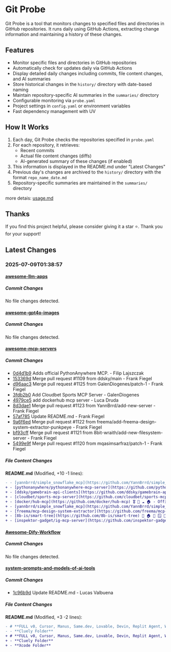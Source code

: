 # Git Probe

Git Probe is a tool that monitors changes to specified files and directories in GitHub repositories. It runs daily using GitHub Actions, extracting change information and maintaining a history of these changes.

## Features

- Monitor specific files and directories in GitHub repositories
- Automatically check for updates daily via GitHub Actions
- Display detailed daily changes including commits, file content changes, and AI summaries
- Store historical changes in the `history/` directory with date-based naming
- Maintain repository-specific AI summaries in the `summaries/` directory
- Configurable monitoring via `probe.yaml`
- Project settings in `config.yaml` or environment variables
- Fast dependency management with UV

## How It Works

1. Each day, Git Probe checks the repositories specified in `probe.yaml`
2. For each repository, it retrieves:
   - Recent commits
   - Actual file content changes (diffs)
   - AI-generated summary of these changes (if enabled)
3. This information is displayed in the README.md under "Latest Changes"
4. Previous day's changes are archived to the `history/` directory with the format `repo_name_date.md`
5. Repository-specific summaries are maintained in the `summaries/` directory

more detais: [usage.md](usage.md)

## Thanks

If you find this project helpful, please consider giving it a star ⭐️. Thank you for your support!


## Latest Changes

### 2025-07-09T01:38:57

#### [awesome-llm-apps](https://github.com/Shubhamsaboo/awesome-llm-apps)

##### Commit Changes

No file changes detected.

#### [awesome-gpt4o-images](https://github.com/jamez-bondos/awesome-gpt4o-images)

##### Commit Changes

No file changes detected.

#### [awesome-mcp-servers](https://github.com/punkpeye/awesome-mcp-servers)

##### Commit Changes

- [0d4d1b9](https://github.com/punkpeye/awesome-mcp-servers/commit/0d4d1b96f51516b6e66c47014095dbe1ee1984b6) Adds official PythonAnywhere MCP. - Filip Lajszczak
- [153369d](https://github.com/punkpeye/awesome-mcp-servers/commit/153369d0a23ba440842f784750e8608a8a55361c) Merge pull request #1109 from ddsky/main - Frank Fiegel
- [d96aac3](https://github.com/punkpeye/awesome-mcp-servers/commit/d96aac3526bad415673cf7a6783b3a57ce94a195) Merge pull request #1125 from GalenDiogenes/patch-1 - Frank Fiegel
- [3fdb2b0](https://github.com/punkpeye/awesome-mcp-servers/commit/3fdb2b0a1ca0a36a3a9a6d9abb997c8acac906e8) Add Cloudbet Sports MCP Server - GalenDiogenes
- [4979ce5](https://github.com/punkpeye/awesome-mcp-servers/commit/4979ce5a5cb20b4e6a436db8a76bb925c07d54c0) add dockerhub mcp server - Luca Druda
- [8d3dae1](https://github.com/punkpeye/awesome-mcp-servers/commit/8d3dae132b34555d349571e5f1fc21c45b6056f6) Merge pull request #1123 from YannBrrd/add-new-server - Frank Fiegel
- [57af785](https://github.com/punkpeye/awesome-mcp-servers/commit/57af785f30288f91e7321016521450019dacef3a) Update README.md - Frank Fiegel
- [9a6f6ed](https://github.com/punkpeye/awesome-mcp-servers/commit/9a6f6ed37aa31d3ed889532ea9763043164e2cf3) Merge pull request #1122 from freema/add-freema-design-system-extractor-punkpeye - Frank Fiegel
- [bf93cff](https://github.com/punkpeye/awesome-mcp-servers/commit/bf93cff70fffd14a46afb85d32c7100bbbaee65a) Merge pull request #1121 from 8bit-wraith/add-new-filesystem-server - Frank Fiegel
- [5499e9f](https://github.com/punkpeye/awesome-mcp-servers/commit/5499e9f63f2e029c1b990adbde9a02f2905d39ad) Merge pull request #1120 from mqasimsarfraz/patch-1 - Frank Fiegel


##### File Content Changes

**README.md** (Modified, +10 -1 lines):

```diff
- - [yannbrrd/simple_snowflake_mcp](https://github.com/YannBrrd/simple_snowflake_mcp) ❄️​🐍☁️ - Simple Snowflake MCP server that works behind a corporate proxy. Read and write (optional) operations
+ - [pythonanywhere/pythonanywhere-mcp-server](https://github.com/pythonanywhere/pythonanywhere-mcp-server) 🐍 🏠 - MCP server implementation for PythonAnywhere cloud platform.
+ - [ddsky/gamebrain-api-clients](https://github.com/ddsky/gamebrain-api-clients) ☁️ - Search and discover hundreds of thousands of video games on any platform through the [GameBrain API](https://gamebrain.co/api).
+ - [cloudbet/sports-mcp-server](https://github.com/cloudbet/sports-mcp-server) 🏎️ ☁️ – Access structured sports data via the Cloudbet API. Query upcoming events, live odds, stake limits, and market info across soccer, basketball, tennis, esports, and more.
+ - [docker/hub-mcp](https://github.com/docker/hub-mcp) 🎖️ 📇 ☁️ 🏠 - Official MCP server to interact with Docker Hub, providing access to repositories, hub search and Docker Hardened Images
+ - [yannbrrd/simple_snowflake_mcp](https://github.com/YannBrrd/simple_snowflake_mcp) 🐍 ☁️ - Simple Snowflake MCP server that works behind a corporate proxy. Read and write (optional) operations
+ - [freema/mcp-design-system-extractor](https://github.com/freema/mcp-design-system-extractor) 📇 🏠 - Extracts component information from Storybook design systems. Provides HTML, styles, props, dependencies, theme tokens and component metadata for AI-powered design system analysis.
+ - [8b-is/smart-tree](https://github.com/8b-is/smart-tree) 🦀 🏠 🍎 🪟 🐧 - AI-native directory visualization with semantic analysis, ultra-compressed formats for AI consumption, and 10x token reduction. Supports quantum-semantic mode with intelligent file categorization.
+ - [inspektor-gadget/ig-mcp-server](https://github.com/inspektor-gadget/ig-mcp-server) 🏎️ ☁️ 🏠 🐧 🪟 🍎 - Debug your Container and Kubernetes workloads with an AI interface powered by eBPF.
```



#### [Awesome-Dify-Workflow](https://github.com/svcvit/Awesome-Dify-Workflow)

##### Commit Changes

No file changes detected.

#### [system-prompts-and-models-of-ai-tools](https://github.com/x1xhlol/system-prompts-and-models-of-ai-tools)

##### Commit Changes

- [1c96b9d](https://github.com/x1xhlol/system-prompts-and-models-of-ai-tools/commit/1c96b9d23b519021678a57e620d183df3a8a6c38) Update README.md - Lucas Valbuena


##### File Content Changes

**README.md** (Modified, +3 -2 lines):

```diff
- # **FULL v0, Cursor, Manus, Same.dev, Lovable, Devin, Replit Agent, Windsurf Agent, VSCode Agent, Dia Browser, Trae AI, Cluely & Spawn (And other Open Sourced) System Prompts, Tools & AI Models**
- - **Cluely Folder**
+ # **FULL v0, Cursor, Manus, Same.dev, Lovable, Devin, Replit Agent, Windsurf Agent, VSCode Agent, Dia Browser, Trae AI, Cluely, Xcode & Spawn (And other Open Sourced) System Prompts, Tools & AI Models**
+ - **Cluely Folder**
+ - **Xcode Folder**
```



